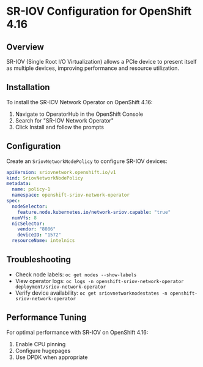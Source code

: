 # SR-IOV Configuration for OpenShift 4.16

## Overview

SR-IOV (Single Root I/O Virtualization) allows a PCIe device to present itself as multiple devices, improving performance and resource utilization.

## Installation

To install the SR-IOV Network Operator on OpenShift 4.16:

1. Navigate to OperatorHub in the OpenShift Console
2. Search for "SR-IOV Network Operator"
3. Click Install and follow the prompts

## Configuration

Create an `SriovNetworkNodePolicy` to configure SR-IOV devices:

```yaml
apiVersion: sriovnetwork.openshift.io/v1
kind: SriovNetworkNodePolicy
metadata:
  name: policy-1
  namespace: openshift-sriov-network-operator
spec:
  nodeSelector:
    feature.node.kubernetes.io/network-sriov.capable: "true"
  numVfs: 8
  nicSelector:
    vendor: "8086"
    deviceID: "1572"
  resourceName: intelnics
```

## Troubleshooting

- Check node labels: `oc get nodes --show-labels`
- View operator logs: `oc logs -n openshift-sriov-network-operator deployment/sriov-network-operator`
- Verify device availability: `oc get sriovnetworknodestates -n openshift-sriov-network-operator`

## Performance Tuning

For optimal performance with SR-IOV on OpenShift 4.16:

1. Enable CPU pinning
2. Configure hugepages
3. Use DPDK when appropriate


